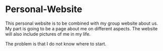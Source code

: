 # Personal-Website

This personal website is to be combined with my group website about us.
My part is going to be a page about me on different aspects.
The website will also include pictures of me in my life.

The problem is that I do not know where to start.

